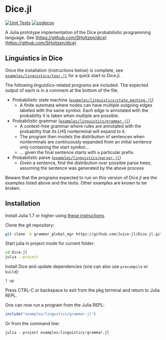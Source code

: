 # Dice.jl

[![Unit Tests](https://github.com/Juice-jl/Dice.jl/workflows/Unit%20Tests/badge.svg)](https://github.com/Juice-jl/Dice.jl/actions?query=workflow%3A%22Unit+Tests%22+branch%3Amain)  [![codecov](https://codecov.io/gh/Juice-jl/Dice.jl/branch/main/graph/badge.svg)](https://codecov.io/gh/Juice-jl/Dice.jl)

A Julia prototype implementation of the Dice probabilistic programming language.
See [https://github.com/SHoltzen/dice](https://github.com/SHoltzen/dice)


## Linguistics in Dice

Once the installation (instructions below) is complete, see [`examples/linguistics/tour.jl`](examples/linguistics/tour.jl) for a quick start to Dice.jl.

The following linguistics-related programs are included. The expected output of each is in a comment at the bottom of the file.
- Probabilistic state machine ([`examples/linguistics/state_machine.jl`](examples/linguistics/state_machine.jl))
  - A finite automata where nodes can have multiple outgoing edges labeled with the same symbol. Each edge is annotated with the probability it is taken when multiple are possible.
- Probabilistic grammar ([`examples/linguistics/grammar.jl`](examples/linguistics/grammar.jl))
  - A context-free grammar where rules are annotated with the probability that its LHS nonterminal will expand to it.
  - The program then models the distribution of sentences when nonterminals are continuously expanded from an initial sentence only containing the start symbol...
  - ... given the final sentence starts with a particular prefix.
- Probabilistic parse ([`examples/linguistics/parser.jl`](examples/linguistics/parser.jl))
  - Given a sentence, find the distribution over possible parse trees, assuming the sentence was generated by the above process

Beware that the programs expected to run on this version of Dice.jl are the examples listed above and the tests. Other examples are known to be broken.

## Installation

Install Julia 1.7 or higher using [these instructions](https://julialang.org/downloads/platform/).

Clone the git repository:
```bash
git clone -b grammar_global_mgr https://github.com/Juice-jl/Dice.jl.git
```

Start julia in project mode for current folder:
```bash
cd Dice.jl
julia --project
```

Install Dice and update dependencies (one can also use `precompile` or `build`):

```julia
] up
```

Press CTRL-C or backspace to exit from the pkg terminal and return to Julia REPL.

One can now run a program from the Julia REPL:
```julia
include("examples/lingustics/grammar.jl")
```

Or from the command line:
```julia
julia --project examples/linguistics/grammar.jl
```